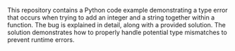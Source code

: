This repository contains a Python code example demonstrating a type error that occurs when trying to add an integer and a string together within a function.  The bug is explained in detail, along with a provided solution. The solution demonstrates how to properly handle potential type mismatches to prevent runtime errors.